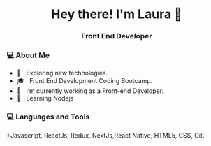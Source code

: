 <h1 align="center">Hey there! I'm Laura 👋 </h1>
<h3 align="center">Front End Developer </h3>
<div>
<div align="left"> 
  <h3> 💻 About Me </h3>

  - 🤔 &nbsp; Exploring new technologies.
  - 🎓 &nbsp; Front End Development Coding Bootcamp.
  - 💼 &nbsp; I’m currently working as a Front-end Developer. 
  - 🌱 &nbsp; Learning Nodejs
</div> 
</div>

<div>
  <h3> 💻 Languages and Tools </h3>
  <p>
    ⚡️Javascript, ReactJs, Redux, NextJs,React Native, HTML5, CSS, Git. 
    
  <p>
</div> 
